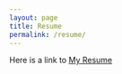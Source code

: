 ```yaml
---
layout: page
title: Resume
permalink: /resume/
---
```


<object data="../docs/Michael_Graves_Resume.pdf" type="application/pdf" width="100%">
  <p>Here is a link to <a href="../docs/Michael_Graves_Resume.pdf">My Resume</a></p>
</object>